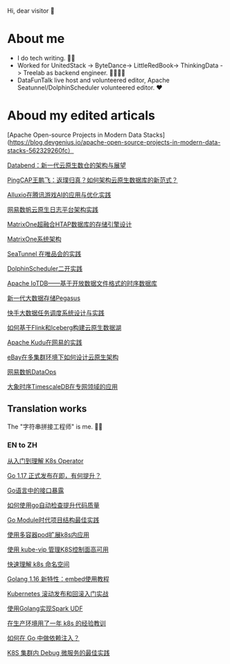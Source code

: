 Hi, dear visitor 👋

# About me
- I do tech writing. ✍🏻
- Worked for UnitedStack -> ByteDance-> LittleRedBook-> ThinkingData -> Treelab as backend engineer. 👷🏻‍♂️🔧
- DataFunTalk live host and volunteered editor, Apache Seatunnel/DolphinScheduler volunteered editor. ❤️


# Aboud my edited articals

[Apache Open-source Projects in Modern Data Stacks](https://blog.devgenius.io/apache-open-source-projects-in-modern-data-stacks-562329260fc）

[Databend：新一代云原生数仓的架构与展望](https://zhuanlan.zhihu.com/p/422928412)

[PingCAP王鹏飞：返璞归真？如何架构云原生数据库的新范式？](https://mp.weixin.qq.com/s/n7Tzp8tbrAdyaTwtlNh1Nw)

[Alluxio在腾讯游戏AI的应用与优化实践](https://mp.weixin.qq.com/s/gGnYZq27R3Kp0idue07yzg)

[网易数帆云原生日志平台架构实践](https://segmentfault.com/a/1190000041546219)

[MatrixOne超融合HTAP数据库的存储引擎设计](https://zhuanlan.zhihu.com/p/521350452)

[MatrixOne系统架构](https://mp.weixin.qq.com/s/rTkJg-nHqJqYtM0M7SKuvQ)

[SeaTunnel 在唯品会的实践](https://seatunnel.apache.org/zh-CN/user_cases/SeaTunnel%20%E5%9C%A8%E5%94%AF%E5%93%81%E4%BC%9A%E7%9A%84%E5%AE%9E%E8%B7%B5)

[DolphinScheduler二开实践](https://blog.csdn.net/DolphinScheduler/article/details/125532535)

[Apache IoTDB——基于开放数据文件格式的时序数据库](https://zhuanlan.zhihu.com/p/538204479)

[新一代大数据存储Pegasus](https://mp.weixin.qq.com/s/YVR07NoNCuFyHzgWIdWMEQ)

[快手大数据任务调度系统设计与实践](https://zhuanlan.zhihu.com/p/497401353)

[如何基于Flink和Iceberg构建云原生数据湖](https://zhuanlan.zhihu.com/p/474390824)

[Apache Kudu在网易的实践](https://mp.weixin.qq.com/s/mH2bRoMhBYnNHr6gtbxGPA)

[eBay在多集群环境下如何设计云原生架构](https://mp.weixin.qq.com/s/8QfGb5OgIjO-9vjVCuys8Q)

[网易数帆DataOps](https://mp.weixin.qq.com/s/nSVG3wt5cWoUcH86-uaV2w)

[大象时序TimescaleDB在专网领域的应用](https://mp.weixin.qq.com/s/3ylT02XZE0Z_O2ZHnKkPcg)

## Translation works

The "字符串拼接工程师" is me. 🎼🎵

### EN to ZH

[从入门到理解 K8s Operator](https://mp.weixin.qq.com/s/V3-fW4iqZBpmIoTvsD9mzg)

[Go 1.17 正式发布在即，有何提升？](https://mp.weixin.qq.com/s/PuRBwm2VDGblNsNnzXqh8Q)

[Go语言中的接口暴露](https://mp.weixin.qq.com/s/mdWw0YYEWQH_9uoj_dsSEg)

[如何使用go自动检查提升代码质量](https://mp.weixin.qq.com/s/LpOZGMPIPTszI1riD_4TFA)

[Go Module时代项目结构最佳实践](https://mp.weixin.qq.com/s/Yim7rY5KWeQsgqOvDV1muw)

[使用多容器pod扩展k8s内应用](https://mp.weixin.qq.com/s/YGrERjE8Pfz-eU0AtYNmhw)

[使用 kube-vip 管理K8S控制面高可用](https://mp.weixin.qq.com/s/bMXWukQ0Cnmz-SW0dRfmnA)

[快速理解 k8s 命名空间](https://mp.weixin.qq.com/s/M_DeIL16hhM5820VxbGKzA)

[Golang 1.16 新特性：embed使用教程](https://mp.weixin.qq.com/s/BNtnrLJEV2VEcmtWSPg3ZA)

[Kubernetes 滚动发布和回滚入门实战](https://mp.weixin.qq.com/s/ZZjK_jPE3eXrQN2f3xM3Cg)

[使用Golang实现Spark UDF](https://mp.weixin.qq.com/s/EucbYQ6wfLEaCWRmrV62Rw)

[在生产环境用了一年 k8s 的经验教训](https://mp.weixin.qq.com/s/0OmY51z4MnvXIV-WihVCtg)

[如何在 Go 中做依赖注入？](https://mp.weixin.qq.com/s/AaeIq0FCJxzZcfb4l3UPng)

[K8S 集群内 Debug 微服务的最佳实践](https://mp.weixin.qq.com/s/Qn1y4QhAIj4NeXI2LlaYWQ)
